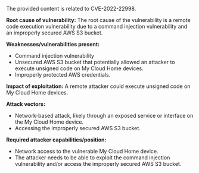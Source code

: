 The provided content is related to CVE-2022-22998.

**Root cause of vulnerability:**
The root cause of the vulnerability is a remote code execution vulnerability due to a command injection vulnerability and an improperly secured AWS S3 bucket.

**Weaknesses/vulnerabilities present:**
- Command injection vulnerability
- Unsecured AWS S3 bucket that potentially allowed an attacker to execute unsigned code on My Cloud Home devices.
- Improperly protected AWS credentials.

**Impact of exploitation:**
A remote attacker could execute unsigned code on My Cloud Home devices.

**Attack vectors:**
- Network-based attack, likely through an exposed service or interface on the My Cloud Home device.
- Accessing the improperly secured AWS S3 bucket.

**Required attacker capabilities/position:**
- Network access to the vulnerable My Cloud Home device.
- The attacker needs to be able to exploit the command injection vulnerability and/or access the improperly secured AWS S3 bucket.